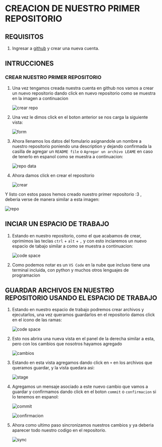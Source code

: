 # CREACION DE NUESTRO PRIMER REPOSITORIO

## REQUISITOS

1. Ingresar a [github](www.github.com) y crear una nueva cuenta.

## INTRUCCIONES

### CREAR NUESTRO PRIMER REPOSITORIO

1. Una vez tengamos creada nuestra cuenta en github nos vamos a crear un nuevo repositorio dando click en nuevo repositorio como se muestra en la imagen a continuacion

   ![crear repo](../../assets/git-ii.PNG)

2. Una vez le dimos click en el boton anterior se nos carga la siguiente vista:

   ![form](../../assets/git-iii.PNG)

3. Ahora llenamos los datos del fomulario asignandole un nombre a nuestro repositorio poniendo una description y dejando confirmada la casilla de agregar un `README file` o `Agregar un archivo LEAME` en caso de tenerlo en espanol como se muestra a continuacion:

   ![repo data](../../assets/git-iv.PNG)

4. Ahora damos click en crear el repositorio

   ![crear](../../assets/git-v.PNG)

Y listo con estos pasos hemos creado nuestro primer repositorio :3 , deberia verse de manera similar a esta imagen:

![repo](../../assets/git-vi.PNG)

## INCIAR UN ESPACIO DE TRABAJO

1. Estando en nuestro repositorio, como el que acabamos de crear, oprimimos las teclas `ctrl` + `alt` + `,` y con esto inciaremos un nuevo espacio de tabajo similar a como se muestra a continuacion:

   ![code space](../../assets/git-vii.PNG)

2. Como podemos notar es un `VS Code` en la nube que incluso tiene una terminal incluida, con python y muchos otros lenguajes de programacion

## GUARDAR ARCHIVOS EN NUESTRO REPOSITORIO USANDO EL ESPACIO DE TRABAJO

1. Estando en nuestro espacio de trabajo podremos crear archivos y ejecutarlos, una vez queramos guardarlos en el repositorio damos click en el icono de las ramas:

   ![code space](../../assets/git-viii.PNG)

2. Esto nos abrira una nueva vista en el panel de la derecha similar a esta, pero con los cambios que nosotros hayamos agregado

   ![cambios](../../assets/git-ix.PNG)

3. Estando en esta vista agregamos dando click en `+` en los archivos que queramos guardar, y la vista quedara asi:

   ![stage](../../assets/git-x.PNG)

4. Agregamos un mensaje asociado a este nuevo cambio que vamos a guardar y confirmamos dando click en el boton `commit` o `confirmacion` si lo tenemos en espanol:

   ![commit](../../assets/git-xi.PNG)

   ![confirmacion](../../assets/git-xii.PNG)

5. Ahora como ultimo paso sincronizamos nuestros cambios y ya deberia aparecer todo nuestro codigo en el repositorio.

   ![sync](../../assets/git-xiii.PNG)

